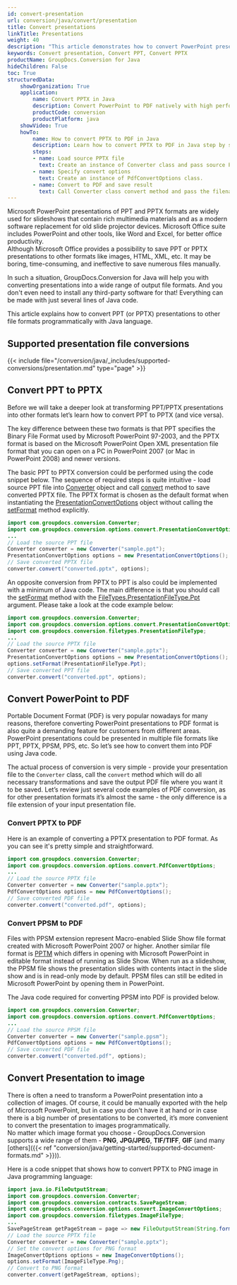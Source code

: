 ```yaml
---
id: convert-presentation
url: conversion/java/convert/presentation
title: Convert presentations
linkTitle: Presentations
weight: 40
description: "This article demonstrates how to convert PowerPoint presentations of PPT, PPTX, ODP to other formats with couple lines of Java code."
keywords: Convert presentation, Convert PPT, Convert PPTX
productName: GroupDocs.Conversion for Java
hideChildren: False
toc: True
structuredData:
    showOrganization: True
    application:
        name: Convert PPTX in Java
        description: Convert PowerPoint to PDF natively with high performance using Java language and GroupDocs.Conversion for Java APIs
        productCode: conversion
        productPlatform: java
    showVideo: True
    howTo:
        name: How to convert PPTX to PDF in Java
        description: Learn how to convert PPTX to PDF in Java step by step
        steps:
        - name: Load source PPTX file
          text: Create an instance of Converter class and pass source PPTX file path as a constructor parameter. You may specify absolute or relative file path as per your requirements.
        - name: Specify convert options
          text: Create an instance of PdfConvertOptions class.
        - name: Convert to PDF and save result 
          text: Call Converter class convert method and pass the filename for the converted PDF file and the PdfConvertOptions object from the previous step as parameters.
---
```


Microsoft PowerPoint presentations of PPT and PPTX formats are widely used for slideshows that contain rich multimedia materials and as a modern software replacement for old slide projector devices. Microsoft Office suite includes PowerPoint and other tools, like Word and Excel, for better office productivity.  
Although Microsoft Office provides a possibility to save PPT or PPTX presentations to other formats like images, HTML, XML, etc. It may be boring, time-consuming, and ineffective to save numerous files manually.    
  
In such a situation, GroupDocs.Conversion for Java will help you with converting presentations into a wide range of output file formats. And you don't even need to install any third-party software for that! Everything can be made with just several lines of Java code.  
  
This article explains how to convert PPT (or PPTX) presentations to other file formats programmatically with Java language.

## Supported presentation file conversions

{{< include file="/conversion/java/_includes/supported-conversions/presentation.md" type="page" >}}

## Convert PPT to PPTX

Before we will take a deeper look at transforming PPT/PPTX presentations into other formats let’s learn how to convert PPT to PPTX (and vice versa).

The key difference between these two formats is that PPT specifies the Binary File Format used by Microsoft PowerPoint 97-2003, and the PPTX format is based on the Microsoft PowerPoint Open XML presentation file format that you can open on a PC in PowerPoint 2007 (or Mac in PowerPoint 2008) and newer versions.
  
The basic PPT to PPTX conversion could be performed using the code snippet below. The sequence of required steps is quite intuitive - load source PPT file into [Converter](https://reference.groupdocs.com/conversion/java/com.groupdocs.conversion/Converter) object and call [convert](https://reference.groupdocs.com/conversion/java/com.groupdocs.conversion/Converter#convert(java.lang.String,%20com.groupdocs.conversion.options.convert.ConvertOptions)) method to save converted PPTX file. The PPTX format is chosen as the default format when instantiating the [PresentationConvertOptions](https://reference.groupdocs.com/conversion/java/com.groupdocs.conversion.options.convert/PresentationConvertOptions) object without calling the [setFormat](https://reference.groupdocs.com/conversion/java/com.groupdocs.conversion.options.convert/ConvertOptions#setFormat(com.groupdocs.conversion.filetypes.FileType)) method explicitly.

```java
import com.groupdocs.conversion.Converter;
import com.groupdocs.conversion.options.convert.PresentationConvertOptions;
...
// Load the source PPT file
Converter converter = new Converter("sample.ppt");
PresentationConvertOptions options = new PresentationConvertOptions();
// Save converted PPTX file
converter.convert("converted.pptx", options);
```

An opposite conversion from PPTX to PPT is also could be implemented with a minimum of Java code. The main difference is that you should call the [setFormat](https://reference.groupdocs.com/conversion/java/com.groupdocs.conversion.options.convert/ConvertOptions#setFormat(com.groupdocs.conversion.filetypes.FileType)) method with the [FileTypes.PresentationFileType.Ppt](https://reference.groupdocs.com/conversion/java/com.groupdocs.conversion.filetypes/PresentationFileType#Ppt) argument. Please take a look at the code example below:  

```java
import com.groupdocs.conversion.Converter;
import com.groupdocs.conversion.options.convert.PresentationConvertOptions;
import com.groupdocs.conversion.filetypes.PresentationFileType;
...
// Load the source PPTX file
Converter converter = new Converter("sample.pptx");
PresentationConvertOptions options = new PresentationConvertOptions();
options.setFormat(PresentationFileType.Ppt);
// Save converted PPT file
converter.convert("converted.ppt", options);
```

## Convert PowerPoint to PDF

Portable Document Format (PDF) is very popular nowadays for many reasons, therefore converting PowerPoint presentations to PDF format is also quite a demanding feature for customers from different areas. PowerPoint presentations could be presented in multiple file formats like PPT, PPTX, PPSM, PPS, etc. So let’s see how to convert them into PDF using Java code.  
  
The actual process of conversion is very simple - provide your presentation file to the `Converter` class, call the `convert` method which will do all necessary transformations and save the output PDF file where you want it to be saved. Let’s review just several code examples of PDF conversion, as for other presentation formats it’s almost the same - the only difference is a file extension of your input presentation file.

### Convert PPTX to PDF

Here is an example of converting a PPTX presentation to PDF format. As you can see it's pretty simple and straightforward.  

```java
import com.groupdocs.conversion.Converter;
import com.groupdocs.conversion.options.convert.PdfConvertOptions;
...
// Load the source PPTX file
Converter converter = new Converter("sample.pptx");
PdfConvertOptions options = new PdfConvertOptions();
// Save converted PDF file
converter.convert("converted.pdf", options);
```

### Convert PPSM to PDF

Files with PPSM extension represent Macro-enabled Slide Show file format created with Microsoft PowerPoint 2007 or higher. Another similar file format is [PPTM](https://docs.fileformat.com/presentation/pptm/) which differs in opening with Microsoft PowerPoint in editable format instead of running as Slide Show. When run as a slideshow, the PPSM file shows the presentation slides with contents intact in the slide show and is in read-only mode by default. PPSM files can still be edited in Microsoft PowerPoint by opening them in PowerPoint.

The Java code required for converting PPSM into PDF is provided below.

```java
import com.groupdocs.conversion.Converter;
import com.groupdocs.conversion.options.convert.PdfConvertOptions;
...
// Load the source PPSM file
Converter converter = new Converter("sample.ppsm");
PdfConvertOptions options = new PdfConvertOptions();
// Save converted PDF file
converter.convert("converted.pdf", options);
```

## Convert Presentation to image

There is often a need to transform a PowerPoint presentation into a collection of images. Of course, it could be manually exported with the help of Microsoft PowerPoint, but in case you don't have it at hand or in case there is a big number of presentations to be converted,  it’s more convenient to convert the presentation to images programmatically.  
No matter which image format you choose - GroupDocs.Conversion supports a wide range of them - **PNG**, **JPG/JPEG**, **TIF/TIFF**, **GIF** (and many [others]({{< ref "conversion/java/getting-started/supported-document-formats.md" >}})).  
  
Here is a code snippet that shows how to convert PPTX to PNG image in Java programming language:

```java
import java.io.FileOutputStream;
import com.groupdocs.conversion.Converter;
import com.groupdocs.conversion.contracts.SavePageStream;
import com.groupdocs.conversion.options.convert.ImageConvertOptions;
import com.groupdocs.conversion.filetypes.ImageFileType;
...
SavePageStream getPageStream = page => new FileOutputStream(String.format("converted-slide-%s.png", page));
// Load the source PPTX file
Converter converter = new Converter("sample.pptx");
// Set the convert options for PNG format
ImageConvertOptions options = new ImageConvertOptions();
options.setFormat(ImageFileType.Png);  
// Convert to PNG format
converter.convert(getPageStream, options);
```
